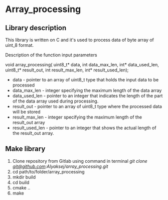 # Array_processing

## Library description

This library is written on C and it's used to process data of byte array of uint_8 format.

Description of the function input parameters 

void array_processing(
	uint8_t* data,
	int data_max_len,
	int* data_used_len,
	uint8_t* result_out,
	int result_max_len,
	int* result_used_len);

- data - pointer to an array of uint8_t type that holds the input data to be processed
- data_max_len - integer specifying the maximum length of the data array
- data_used_len - pointer to an integer that indicates the length of the part of the data array used during processing.
- result_out - pointer to an array of uint8_t type where the processed data will be stored
- result_max_len - integer specifying the maximum length of the result_out array
- result_used_len - pointer to an integer that shows the actual length of the result_out array.

## Make library

1. Clone repository from Gitlab using command in terminal _git clone git@github.com:Alyaksej/array_processing.git_
2. cd path/to/folder/array_processing
3. mkdir build
4. cd build
5. cmake ..
6. make
